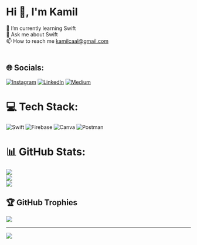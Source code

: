 #  Hi 👋, I'm Kamil 


🌱 I’m currently learning Swift<br>💬 Ask me about Swift<br>📫 How to reach me kamilcaal@gmail.com<br><br>


## 🌐 Socials:
[![Instagram](https://img.shields.io/badge/Instagram-%23E4405F.svg?logo=Instagram&logoColor=white)](https://instagram.com/https://www.instagram.com/kamilcal/) [![LinkedIn](https://img.shields.io/badge/LinkedIn-%230077B5.svg?logo=linkedin&logoColor=white)](https://linkedin.com/in/https://www.linkedin.com/in/kamilcal/) [![Medium](https://img.shields.io/badge/Medium-12100E?logo=medium&logoColor=white)](https://medium.com/@https://medium.com/@kamilcaal) 

# 💻 Tech Stack:
![Swift](https://img.shields.io/badge/swift-F54A2A?style=for-the-badge&logo=swift&logoColor=white) ![Firebase](https://img.shields.io/badge/firebase-%23039BE5.svg?style=for-the-badge&logo=firebase) ![Canva](https://img.shields.io/badge/Canva-%2300C4CC.svg?style=for-the-badge&logo=Canva&logoColor=white) ![Postman](https://img.shields.io/badge/Postman-FF6C37?style=for-the-badge&logo=postman&logoColor=white)
# 📊 GitHub Stats:
![](https://github-readme-stats.vercel.app/api?username=kamilcal&theme=dark&hide_border=false&include_all_commits=false&count_private=false)<br/>
![](https://github-readme-streak-stats.herokuapp.com/?user=kamilcal&theme=dark&hide_border=false)<br/>
![](https://github-readme-stats.vercel.app/api/top-langs/?username=kamilcal&theme=dark&hide_border=false&include_all_commits=false&count_private=false&layout=compact)

## 🏆 GitHub Trophies
![](https://github-profile-trophy.vercel.app/?username=kamilcal&theme=radical&no-frame=false&no-bg=true&margin-w=4)

---
[![](https://visitcount.itsvg.in/api?id=kamilcal&icon=0&color=0)](https://visitcount.itsvg.in)

<!-- Proudly created with GPRM ( https://gprm.itsvg.in ) -->
